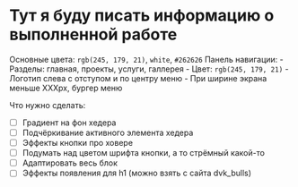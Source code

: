 # Тут я буду писать информацию о выполненной работе

Основные цвета: `rgb(245, 179, 21)`, `white`, `#262626`
Панель навигации: 
    - Разделы: главная, проекты, услуги, галлерея
    - Цвет: `rgb(245, 179, 21)`
    - Логотип слева с отступом и по центру меню
    - При ширине экрана меньше ХХХpx, бургер меню

Что нужно сделать:
- [ ] Градиент на фон хедера
- [ ] Подчёркивание активного элемента хедера
- [ ] Эффекты кнопки про ховере
- [ ] Подумать над цветом шрифта кнопки, а то стрёмный какой-то
- [ ] Адаптировать весь блок
- [ ] Эффекты появления для h1 (можно взять с сайта dvk_bulls)
